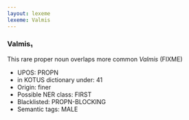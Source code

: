 ```yaml
---
layout: lexeme
lexeme: Valmis
---
```


###  Valmis₁

This rare proper noun overlaps more common *Valmis* (FIXME)
* UPOS:  PROPN
* in KOTUS dictionary under:  41
* Origin:  finer
* Possible NER class:  FIRST
* Blacklisted:  PROPN-BLOCKING
* Semantic tags:  MALE


